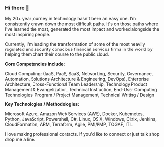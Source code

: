 ### Hi there 👋

My 20+ year journey in technology hasn't been an easy one.
I'm consistently drawn down the most difficult paths.
It's on those paths where I've learned the most, generated the most impact and worked alongside the most inspiring people. 

Currently, I'm leading the transformation of some of the most heavily regulated and security conscious financial services firms in the world by helping them chart their course to the public cloud.

**Core Competencies include:**

Cloud Computing: (IaaS, PaaS, SaaS, Networking, Security, Governance, Automation, Solutions Architecture & Engineering, DevOps), Enterprise Architecture, Cross-Functional Team Leadership, Technology Product Management & Evangelization, Technical Instruction, End-User Computing Technologies, Program / Project Management, Technical Writing / Design

**Key Technologies / Methodologies:**

Microsoft Azure, Amazon Web Services (AWS), Docker, Kubernetes, Python, JavaScript, Powershell, C#,  Linux, OS X, Windows, Citrix, Jenkins, CloudFormation, ARM, Terraform, Agile, PMI/PMP, TOGAF, ITIL

I love making professional contacts. If you'd like to connect or just talk shop drop me a line.

